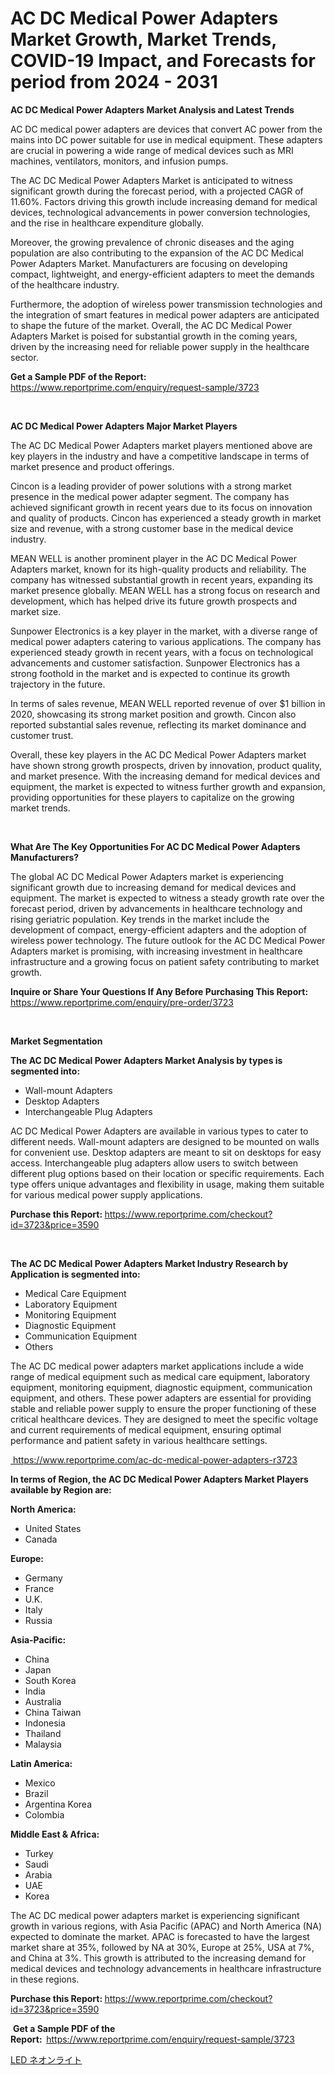 <p><h1>AC DC Medical Power Adapters Market Growth, Market Trends, COVID-19 Impact, and Forecasts for period from 2024 - 2031</h1></p><p><strong>AC DC Medical Power Adapters Market Analysis and Latest Trends</strong></p>
<p><p>AC DC medical power adapters are devices that convert AC power from the mains into DC power suitable for use in medical equipment. These adapters are crucial in powering a wide range of medical devices such as MRI machines, ventilators, monitors, and infusion pumps.</p><p>The AC DC Medical Power Adapters Market is anticipated to witness significant growth during the forecast period, with a projected CAGR of 11.60%. Factors driving this growth include increasing demand for medical devices, technological advancements in power conversion technologies, and the rise in healthcare expenditure globally.</p><p>Moreover, the growing prevalence of chronic diseases and the aging population are also contributing to the expansion of the AC DC Medical Power Adapters Market. Manufacturers are focusing on developing compact, lightweight, and energy-efficient adapters to meet the demands of the healthcare industry.</p><p>Furthermore, the adoption of wireless power transmission technologies and the integration of smart features in medical power adapters are anticipated to shape the future of the market. Overall, the AC DC Medical Power Adapters Market is poised for substantial growth in the coming years, driven by the increasing need for reliable power supply in the healthcare sector.</p></p>
<p><strong>Get a Sample PDF of the Report:&nbsp;</strong> <a href="https://www.reportprime.com/enquiry/request-sample/3723">https://www.reportprime.com/enquiry/request-sample/3723</a></p>
<p>&nbsp;</p>
<p><strong>AC DC Medical Power Adapters Major Market Players</strong></p>
<p><p>The AC DC Medical Power Adapters market players mentioned above are key players in the industry and have a competitive landscape in terms of market presence and product offerings. </p><p>Cincon is a leading provider of power solutions with a strong market presence in the medical power adapter segment. The company has achieved significant growth in recent years due to its focus on innovation and quality of products. Cincon has experienced a steady growth in market size and revenue, with a strong customer base in the medical device industry.</p><p>MEAN WELL is another prominent player in the AC DC Medical Power Adapters market, known for its high-quality products and reliability. The company has witnessed substantial growth in recent years, expanding its market presence globally. MEAN WELL has a strong focus on research and development, which has helped drive its future growth prospects and market size.</p><p>Sunpower Electronics is a key player in the market, with a diverse range of medical power adapters catering to various applications. The company has experienced steady growth in recent years, with a focus on technological advancements and customer satisfaction. Sunpower Electronics has a strong foothold in the market and is expected to continue its growth trajectory in the future.</p><p>In terms of sales revenue, MEAN WELL reported revenue of over $1 billion in 2020, showcasing its strong market position and growth. Cincon also reported substantial sales revenue, reflecting its market dominance and customer trust.</p><p>Overall, these key players in the AC DC Medical Power Adapters market have shown strong growth prospects, driven by innovation, product quality, and market presence. With the increasing demand for medical devices and equipment, the market is expected to witness further growth and expansion, providing opportunities for these players to capitalize on the growing market trends.</p></p>
<p>&nbsp;</p>
<p><strong>What Are The Key Opportunities For AC DC Medical Power Adapters Manufacturers?</strong></p>
<p><p>The global AC DC Medical Power Adapters market is experiencing significant growth due to increasing demand for medical devices and equipment. The market is expected to witness a steady growth rate over the forecast period, driven by advancements in healthcare technology and rising geriatric population. Key trends in the market include the development of compact, energy-efficient adapters and the adoption of wireless power technology. The future outlook for the AC DC Medical Power Adapters market is promising, with increasing investment in healthcare infrastructure and a growing focus on patient safety contributing to market growth.</p></p>
<p><strong>Inquire or Share Your Questions If Any Before Purchasing This Report:</strong> <a href="https://www.reportprime.com/enquiry/pre-order/3723">https://www.reportprime.com/enquiry/pre-order/3723</a></p>
<p>&nbsp;</p>
<p><strong>Market Segmentation</strong></p>
<p><strong>The AC DC Medical Power Adapters Market Analysis by types is segmented into:</strong></p>
<p><ul><li>Wall-mount Adapters</li><li>Desktop Adapters</li><li>Interchangeable Plug Adapters</li></ul></p>
<p><p>AC DC Medical Power Adapters are available in various types to cater to different needs. Wall-mount adapters are designed to be mounted on walls for convenient use. Desktop adapters are meant to sit on desktops for easy access. Interchangeable plug adapters allow users to switch between different plug options based on their location or specific requirements. Each type offers unique advantages and flexibility in usage, making them suitable for various medical power supply applications.</p></p>
<p><strong>Purchase this Report:&nbsp;</strong><a href="https://www.reportprime.com/checkout?id=3723&price=3590">https://www.reportprime.com/checkout?id=3723&price=3590</a></p>
<p>&nbsp;</p>
<p><strong>The AC DC Medical Power Adapters Market Industry Research by Application is segmented into:</strong></p>
<p><ul><li>Medical Care Equipment</li><li>Laboratory Equipment</li><li>Monitoring Equipment</li><li>Diagnostic Equipment</li><li>Communication Equipment</li><li>Others</li></ul></p>
<p><p>The AC DC medical power adapters market applications include a wide range of medical equipment such as medical care equipment, laboratory equipment, monitoring equipment, diagnostic equipment, communication equipment, and others. These power adapters are essential for providing stable and reliable power supply to ensure the proper functioning of these critical healthcare devices. They are designed to meet the specific voltage and current requirements of medical equipment, ensuring optimal performance and patient safety in various healthcare settings.</p></p>
<p><a href="https://www.reportprime.com/ac-dc-medical-power-adapters-r3723">&nbsp;https://www.reportprime.com/ac-dc-medical-power-adapters-r3723</a></p>
<p><strong>In terms of Region, the AC DC Medical Power Adapters Market Players available by Region are:</strong></p>
<p>
    <p> <strong> North America: </strong>
        <ul>
            <li>United States</li>
            <li>Canada</li>
        </ul>
        </p> 
    <p> <strong> Europe: </strong>
        <ul>
            <li>Germany</li>
            <li>France</li>
            <li>U.K.</li>
            <li>Italy</li>
            <li>Russia</li>
        </ul>
        </p> 
    <p> <strong> Asia-Pacific: </strong>
        <ul>
            <li>China</li>
            <li>Japan</li>
            <li>South Korea</li>
            <li>India</li>
            <li>Australia</li>
            <li>China Taiwan</li>
            <li>Indonesia</li>
            <li>Thailand</li>
            <li>Malaysia</li>
        </ul>
        </p> 
    <p> <strong> Latin America: </strong>
        <ul>
            <li>Mexico</li>
            <li>Brazil</li>
            <li>Argentina Korea</li>
            <li>Colombia</li>
        </ul>
        </p> 
    <p> <strong> Middle East & Africa: </strong>
        <ul>
            <li>Turkey</li>
            <li>Saudi</li>
            <li>Arabia</li>
            <li>UAE</li>
            <li>Korea</li>
        </ul>
    </p>
    </p>
<p><p>The AC DC medical power adapters market is experiencing significant growth in various regions, with Asia Pacific (APAC) and North America (NA) expected to dominate the market. APAC is forecasted to have the largest market share at 35%, followed by NA at 30%, Europe at 25%, USA at 7%, and China at 3%. This growth is attributed to the increasing demand for medical devices and technology advancements in healthcare infrastructure in these regions.</p></p>
<p><strong>Purchase this Report: </strong><a href="https://www.reportprime.com/checkout?id=3723&price=3590">https://www.reportprime.com/checkout?id=3723&price=3590</a></p>
<p>&nbsp;<strong>Get a Sample PDF of the Report:&nbsp;&nbsp;</strong><a href="https://www.reportprime.com/enquiry/request-sample/3723">https://www.reportprime.com/enquiry/request-sample/3723</a></p>
<p><strong></strong></p>
<p><p><a href="https://github.com/mohamedbakry57/Market-Research-Report-List-4/blob/main/149054177899.md">LED ネオンライト</a></p></p>